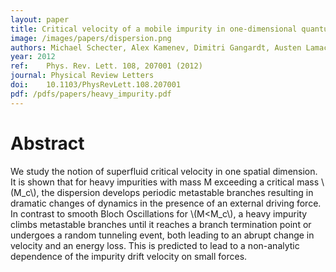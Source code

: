```yaml
---
layout: paper
title: Critical velocity of a mobile impurity in one-dimensional quantum liquids
image: /images/papers/dispersion.png
authors: Michael Schecter, Alex Kamenev, Dimitri Gangardt, Austen Lamacraft
year: 2012
ref: 	Phys. Rev. Lett. 108, 207001 (2012)
journal: Physical Review Letters
doi: 	10.1103/PhysRevLett.108.207001
pdf: /pdfs/papers/heavy_impurity.pdf
---
```


# Abstract

We study the notion of superfluid critical velocity in one spatial dimension. It is shown that for heavy impurities with mass M exceeding a critical mass \\(M_c\\), the dispersion develops periodic metastable branches resulting in dramatic changes of dynamics in the presence of an external driving force. In contrast to smooth Bloch Oscillations for \\(M<M_c\\), a heavy impurity climbs metastable branches until it reaches a branch termination point or undergoes a random tunneling event, both leading to an abrupt change in velocity and an energy loss. This is predicted to lead to a non-analytic dependence of the impurity drift velocity on small forces.
